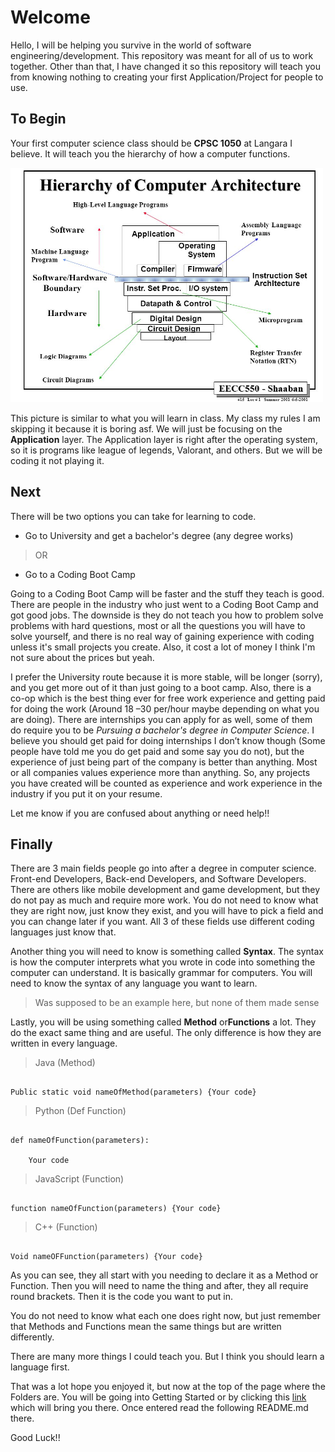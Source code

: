 # Welcome
Hello, I will be helping you survive in the world of software engineering/development. This repository was meant for all of us to work together. Other than that, I have changed it so this repository will teach you from knowing nothing to creating your first Application/Project for people to use.   

## To Begin  

Your first computer science class should be **CPSC 1050** at Langara I believe. It will teach you the hierarchy of how a computer functions.  

<img src="https://github.com/Dreamz2/Training-C/blob/main/images/computerthing.jpeg" width="500">

This picture is similar to what you will learn in class. My class my rules I am skipping it because it is boring asf. We will just be focusing on the **Application** layer. The Application layer is right after the operating system, so it is programs like league of legends, Valorant, and others. But we will be coding it not playing it.  

## Next  

There will be two options you can take for learning to code.  

- Go to University and get a bachelor's degree (any degree works)  

> OR  

- Go to a Coding Boot Camp  

Going to a Coding Boot Camp will be faster and the stuff they teach is good. There are people in the industry who just went to a Coding Boot Camp and got good jobs. The downside is they do not teach you how to problem solve problems with hard questions, most or all the questions you will have to solve yourself, and there is no real way of gaining experience with coding unless it's small projects you create. Also, it cost a lot of money I think I'm not sure about the prices but yeah.   

I prefer the University route because it is more stable, will be longer (sorry), and you get more out of it than just going to a boot camp. Also, there is a co-op which is the best thing ever for free work experience and getting paid for doing the work (Around 18 –30 per/hour maybe depending on what you are doing). There are internships you can apply for as well, some of them do require you to be *Pursuing a bachelor's degree in Computer Science*. I believe you should get paid for doing internships I don’t know though (Some people have told me you do get paid and some say you do not), but the experience of just being part of the company is better than anything. Most or all companies values experience more than anything. So, any projects you have created will be counted as experience and work experience in the industry if you put it on your resume.  

Let me know if you are confused about anything or need help!!  

## Finally  

There are 3 main fields people go into after a degree in computer science. Front-end Developers, Back-end Developers, and Software Developers. There are others like mobile development and game development, but they do not pay as much and require more work. You do not need to know what they are right now, just know they exist, and you will have to pick a field and you can change later if you want. All 3 of these fields use different coding languages just know that.   

Another thing you will need to know is something called **Syntax**. The syntax is how the computer interprets what you wrote in code into something the computer can understand. It is basically grammar for computers. You will need to know the syntax of any language you want to learn.  

> Was supposed to be an example here, but none of them made sense  

Lastly, you will be using something called **Method** or**Functions** a lot. They do the exact same thing and are useful. The only difference is how they are written in every language.  

> Java (Method)  

```  

Public static void nameOfMethod(parameters) {Your code}  

```  

> Python (Def Function)  

```  

def nameOfFunction(parameters):  

	Your code  

```  

> JavaScript (Function)  

```  

function nameOfFunction(parameters) {Your code}  

```  

> C++ (Function)  

```  

Void nameOFFunction(parameters) {Your code}  

```  

As you can see, they all start with you needing to declare it as a Method or Function. Then you will need to name the thing and after, they all require round brackets. Then it is the code you want to put in.  

You do not need to know what each one does right now, but just remember that Methods and Functions mean the same things but are written differently.  

There are many more things I could teach you. But I think you should learn a language first. 

That was a lot hope you enjoyed it, but now at the top of the page where the Folders are. You will be going into Getting Started or by clicking this [link](https://github.com/Dreamz2/Training-C/tree/main/Getting%20Started) which will bring you there. Once entered read the following README.md there.  

Good Luck!! 
